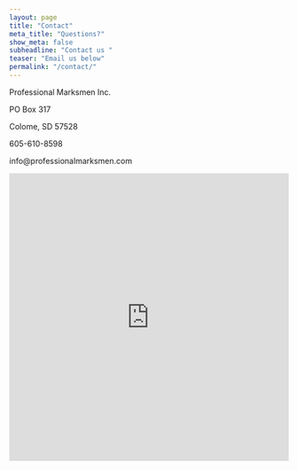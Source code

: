 ```yaml
---
layout: page
title: "Contact"
meta_title: "Questions?"
show_meta: false
subheadline: "Contact us "
teaser: "Email us below"
permalink: "/contact/"
---
```

<p>Professional Marksmen Inc.</p>
<p>PO Box 317</p>
<p>Colome, SD 57528</p>

<p>605-610-8598</p>
<p>info@professionalmarksmen.com</p>

<div class="panel">
<iframe height="519" allowTransparency="true" frameborder="0" scrolling="no" style="width:100%;border:none"  src="https://promarksmen.wufoo.com/embed/z1tpikm510fcxxk/"><a href="https://promarksmen.wufoo.com/forms/z1tpikm510fcxxk/">Fill out my Wufoo form!</a></iframe><div id="wuf-adv" style="font-family:inherit;font-size: small;color:#a7a7a7;text-align:center;display:block;"><span class="notranslate"></span></div></div>



 [1]: http://www.wufoo.com/
